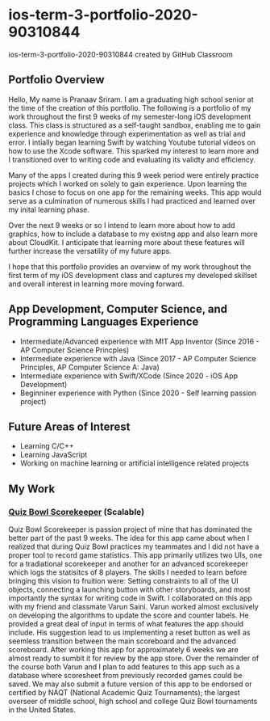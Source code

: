 # ios-term-3-portfolio-2020-90310844
ios-term-3-portfolio-2020-90310844 created by GitHub Classroom
## Portfolio Overview
Hello, My name is Pranaav Sriram. I am a graduating high school senior at the time of the creation of this portfolio. The following is a portfolio of my work throughout the first 9 weeks of my semester-long iOS development class. This class is structured as a self-taught sandbox, enabling me to gain experience and knowledge through experimentation as well as trial and error. I intially began learning Swift by watching Youtube tutorial videos on how to use the Xcode software. This sparked my interest to learn more and I transitioned over to writing code and evaluating its validty and efficiency.

Many of the apps I created during this 9 week period were entirely practice projects which I worked on solely to gain experience. Upon learning the basics I chose to focus on one app for the remaining weeks. This app would serve as a culmination of numerous skills I had practiced and learned over my inital learning phase.

Over the next 9 weeks or so I intend to learn more about how to add graphics, how to include a database to my existng app and also learn more about CloudKit. I anticipate that learning more about these features will further increase the versatility of my future apps.

I hope that this portfolio provides an overview of my work throughout the first term of my iOS development class and captures my developed skillset and overall interest in learning more moving forward.

## App Development, Computer Science, and Programming Languages Experience
* Intermediate/Advanced experience with MIT App Inventor (Since 2016 - AP Computer Science Princples)
* Intermediate experience with Java (Since 2017 - AP Computer Science Principles, AP Computer Science A: Java)
* Intermediate experience with Swift/XCode (Since 2020 - iOS App Development)
* Beginniner experience with Python (Since 2020 - Self learning passion project)

## Future Areas of Interest
* Learning C/C++ 
* Learning JavaScript 
* Working on machine learning or artificial intelligence related projects

## My Work

### [Quiz Bowl Scorekeeper](https://github.com/90310844/Quiz-Bowl-Scorekeeper) (Scalable)
Quiz Bowl Scorekeeper is passion project of mine that has dominated the better part of the past 9 weeks. The idea for this app came about when I realized that during Quiz Bowl practices my teammates and I did not have a proper tool to record game statistics. This app primarily utilizes two UIs, one for a tradiational scorekeeper and another for an advanced scorekeeper which logs the statisitcs of 8 players. The skills I needed to learn before bringing this vision to fruition were: Setting constraints to all of the UI objects, connecting a launching button with other storyboards, and most importantly the syntax for writing code in Swift. I collaborated on this app with my friend and classmate Varun Saini. Varun worked almost exclusively on developing the algorithms to update the score and counter labels. He provided a great deal of input in terms of what features the app should include. His suggestion lead to us implementing a reset button as well as seemless transition between the main scoreboard and the advanced scoreboard. After working this app for approximately 6 weeks we are almost ready to sumbit it for review by the app store. Over the remainder of the course both Varun and I plan to add features to this app such as a database where scoresheet from previously recorded games could be saved. We may also submit a future version of this app to be endorsed or certified by NAQT (National Academic Quiz Tournaments); the largest overseer of middle school, high school and college Quiz Bowl tournaments in the United States.
